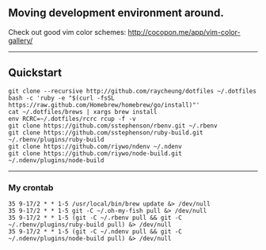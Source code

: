 Moving development environment around.
------

Check out good vim color schemes: http://cocopon.me/app/vim-color-gallery/

------

## Quickstart

    git clone --recursive http://github.com/raycheung/dotfiles ~/.dotfiles
    bash -c 'ruby -e "$(curl -fsSL https://raw.github.com/Homebrew/homebrew/go/install)"'
    cat ~/.dotfiles/brews | xargs brew install
    env RCRC=~/.dotfiles/rcrc rcup -f -v
    git clone https://github.com/sstephenson/rbenv.git ~/.rbenv
    git clone https://github.com/sstephenson/ruby-build.git ~/.rbenv/plugins/ruby-build
    git clone https://github.com/riywo/ndenv ~/.ndenv
    git clone https://github.com/riywo/node-build.git ~/.ndenv/plugins/node-build

------

### My crontab

    35 9-17/2 * * 1-5 /usr/local/bin/brew update &> /dev/null
    35 9-17/2 * * 1-5 git -C ~/.oh-my-fish pull &> /dev/null
    35 9-17/2 * * 1-5 (git -C ~/.rbenv pull && git -C ~/.rbenv/plugins/ruby-build pull) &> /dev/null
    35 9-17/2 * * 1-5 (git -C ~/.ndenv pull && git -C ~/.ndenv/plugins/node-build pull) &> /dev/null

